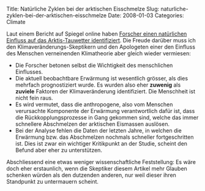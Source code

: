 Title: Natürliche Zyklen bei der arktischen Eisschmelze
Slug: naturliche-zyklen-bei-der-arktischen-eisschmelze
Date: 2008-01-03
Categories: Climate

Laut einem Bericht auf Spiegel online haben [Forscher einen natürlichen Einfluss auf das Arktis-Tauwetter identifiziert](http://www.spiegel.de/wissenschaft/natur/0,1518,526344,00.html). Die Freude darüber muss ich den Klimaveränderungs-Skeptikern und den Apologeten einer den Einfluss des Menschen verneinenden Klimatheorie aber gleich wieder vermiesen:

- Die Forscher betonen selbst die Wichtigkeit des menschlichen Einflusses.
- Die aktuell beobachtbare Erwärmung ist wesentlich grösser, als dies mehrfach prognostiziert wurde. Es wurden also eher **zuwenig** als **zuviele** Faktoren der Klimaveränderung identifiziert. Die Menschheit ist nicht fein raus.
- Es wird vermutet, dass die anthropogene, also vom Menschen verursachte Komponente der Erwärmung verantwortlich dafür ist, dass die Rückkopplungsprozesse in Gang gekommen sind, welche das immer schnellere Abschmelzen der arktischen Eismassen auslösen.
- Bei der Analyse fehlen die Daten der letzten Jahre, in welchen die Erwärmung bzw. das Abschmelzen nochmals schneller fortgeschritten ist. Dies ist zwar ein wichtiger Kritikpunkt an der Studie, scheint den Befund aber eher zu unterstützen.

Abschliessend eine etwas weniger wissenschaftliche Feststellung: Es wäre doch eher erstaunlich, wenn die Skeptiker diesem Artikel mehr Glauben schenken würden als den dutzenden anderen, nur weil dieser ihren Standpunkt zu untermauern scheint.
